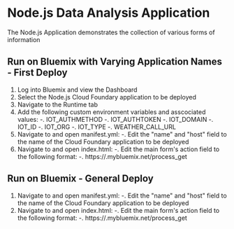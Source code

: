 # Node.js Data Analysis Application

The Node.js Application demonstrates the collection of various forms of information

## Run on Bluemix with Varying Application Names - First Deploy

1. Log into Bluemix and view the Dashboard
2. Select the Node.js Cloud Foundary application to be deployed
3. Navigate to the Runtime tab
4. Add the following custom environment variables and asscociated values:
	-. IOT_AUTHMETHOD
	-. IOT_AUTHTOKEN
	-. IOT_DOMAIN
	-. IOT_ID
	-. IOT_ORG
	-. IOT_TYPE
	-. WEATHER_CALL_URL
5. Navigate to and open manifest.yml:
	-. Edit the "name" and "host" field to the name of the Cloud Foundary application to be deployed 
6. Navigate to and open index.html:
	-. Edit the main form's action field to the following format:
		-. https://<nameofcloudfoundaryapplication>.mybluemix.net/process_get

	
## Run on Bluemix - General Deploy
1. Navigate to and open manifest.yml:
	-. Edit the "name" and "host" field to the name of the Cloud Foundary application to be deployed 
2. Navigate to and open index.html:
	-. Edit the main form's action field to the following format:
		-. https://<nameofcloudfoundaryapplication>.mybluemix.net/process_get


